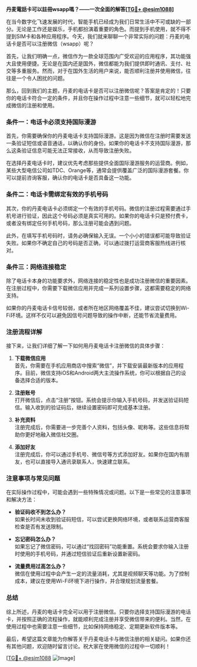 **丹麦電話卡可以註冊wsapp嗎？——一次全面的解答[[TG💪+ @esim1088](https://t.me/s/esim1088)]**

在当今数字化飞速发展的时代，智能手机已经成为我们日常生活中不可或缺的一部分。无论是工作还是娱乐，手机都扮演着重要的角色。而提到手机使用，就不得不提到SIM卡和各种应用程序。今天，我们就来聊聊一个非常实际的问题：丹麦的电话卡是否可以注册微信（wsapp）呢？

首先，让我们明确一点，微信作为一款全球范围内广受欢迎的应用程序，其功能强大且使用便捷。无论是在国内还是国外，微信都能为我们提供即时通讯、支付、社交等多重服务。然而，对于在国外生活的用户来说，能否顺利注册并使用微信，往往是一个令人困扰的问题。

那么，回到我们的主题，丹麦的电话卡是否可以注册微信呢？答案是肯定的！只要你的电话卡符合一定的条件，并且你在操作过程中注意一些细节，就可以轻松地完成微信的注册和使用。

### 条件一：电话卡必须支持国际漫游

首先，你需要确保你的丹麦电话卡支持国际漫游。这是因为微信在注册时需要发送一条验证短信或语音通话，以确认你的身份。如果你的电话卡不支持国际漫游，那么这条验证信息可能无法正常接收，从而导致注册失败。

在选择丹麦电话卡时，建议优先考虑那些提供全面国际漫游服务的运营商。例如，某些大型电信公司如TDC、Orange等，通常会提供覆盖广泛的国际漫游套餐。你可以提前咨询客服，确认你的电话卡是否具备这一功能。

### 条件二：电话卡需绑定有效的手机号码

其次，你的丹麦电话卡必须绑定一个有效的手机号码。微信的注册过程需要通过手机号进行验证，因此这个号码必须是真实可用的。如果你的电话卡只是预付费卡，或者没有绑定任何手机号码，那么注册可能会遇到问题。

此外，在填写手机号码时，请务必确保输入无误。一个小小的错误都可能导致验证失败。如果你不确定自己的号码是否正确，可以通过拨打运营商客服热线进行核对。

### 条件三：网络连接稳定

除了电话卡本身的功能要求外，网络连接的稳定性也是成功注册微信的重要因素。在注册过程中，你需要下载微信应用并完成一系列设置步骤，这都需要稳定的网络支持。

如果你的丹麦电话卡信号较弱，或者所在地区网络覆盖不佳，建议尝试切换到Wi-Fi环境。这样不仅可以避免因信号问题导致的操作中断，还能节省流量费用。

### 注册流程详解

接下来，让我们详细了解一下如何用丹麦电话卡注册微信的具体步骤：

1. **下载微信应用**  
   首先，你需要在手机应用商店中搜索“微信”，并下载安装最新版本的应用程序。目前，微信支持iOS和Android两大主流操作系统，你可以根据自己的设备选择合适的版本。

2. **注册账号**  
   打开微信后，点击“注册”按钮。系统会提示你输入手机号码，并发送验证码短信。输入收到的验证码后，继续设置密码即可完成基本注册。

3. **补充资料**  
   注册完成后，你需要进一步完善个人资料，包括头像、昵称等。这些信息将帮助你更好地融入微信社交圈。

4. **添加好友**  
   注册完成后，你可以通过手机号、微信号等方式添加好友。如果你在国内有朋友，也可以直接导入通讯录联系人，快速建立联系。

### 注意事项与常见问题

在实际操作过程中，可能会遇到一些特殊情况或问题。以下是一些常见的注意事项和解决方法：

- **验证码收不到怎么办？**  
  如果长时间未收到验证码短信，可以尝试更换网络环境，或者联系运营商客服检查是否有发送限制。

- **忘记密码怎么办？**  
  如果忘记了微信密码，可以通过“找回密码”功能重置。系统会要求你输入注册时使用的手机号码，并通过短信验证后重新设置新密码。

- **流量费用过高怎么办？**  
  微信在使用过程中会产生一定的流量消耗，尤其是视频聊天等功能。为了控制成本，建议在使用Wi-Fi环境下进行操作，并合理规划流量套餐。

### 总结

综上所述，丹麦的电话卡完全可以用于注册微信。只要你选择支持国际漫游的电话卡，并按照正确的流程操作，就能顺利完成注册并享受微信带来的便利。当然，在使用过程中也需要注意一些细节，比如保持网络稳定、定期更新软件版本等。

最后，希望这篇文章能为你解答关于丹麦电话卡与微信注册的相关疑问。如果你还有其他问题，欢迎随时留言讨论。祝大家在使用微信的过程中一切顺利！

[[TG💪+ @esim1088](https://t.me/s/esim1088) ![Image](https://i.postimg.cc/4NQfJmqS/Snipaste-2025-05-13-00-14-12.png)]